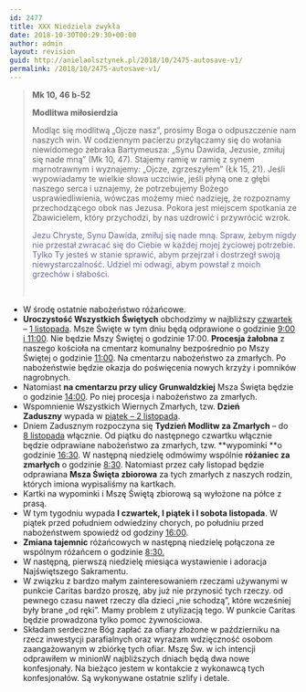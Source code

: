 ```yaml
---
id: 2477
title: XXX Niedziela zwykła
date: 2018-10-30T00:29:30+00:00
author: admin
layout: revision
guid: http://anielaolsztynek.pl/2018/10/2475-autosave-v1/
permalink: /2018/10/2475-autosave-v1/
---
```

> **Mk 10, 46 b-52**
> 
> **Modlitwa miłosierdzia**
> 
> Modląc się modlitwą &#8222;Ojcze nasz&#8221;, prosimy Boga o odpuszczenie nam naszych win. W codziennym pacierzu przyłączamy się do wołania niewidomego żebraka Bartymeusza: &#8222;Synu Dawida, Jezusie, zmiłuj się nade mną&#8221; (Mk 10, 47). Stajemy ramię w ramię z synem marnotrawnym i wyznajemy: &#8222;Ojcze, zgrzeszyłem&#8221; (Łk 15, 21). Jeśli wypowiadamy te wielkie słowa uczciwie, jeśli płyną one z głębi naszego serca i uznajemy, że potrzebujemy Bożego usprawiedliwienia, wówczas możemy mieć nadzieję, że rozpoznamy przechodzącego obok nas Jezusa. Pokora jest miejscem spotkania ze Zbawicielem, który przychodzi, by nas uzdrowić i przywrócić wzrok.
> 
> <span style="color: #666699;">Jezu Chryste, Synu Dawida, zmiłuj się nade mną. Spraw, żebym nigdy nie przestał zwracać się do Ciebie w każdej mojej życiowej potrzebie. Tylko Ty jesteś w stanie sprawić, abym przejrzał i dostrzegł swoją niewystarczalność. Udziel mi odwagi, abym powstał z moich grzechów i słabości. </span>
> 
> &nbsp;

  * W środę ostatnie nabożeństwo różańcowe.
  * **Uroczystość Wszystkich Świętych** obchodzimy w najbliższy <span style="text-decoration: underline;">czwartek</span> – <span style="text-decoration: underline;">1 listopada</span>. Msze Święte w tym dniu będą odprawione o godzinie <span style="text-decoration: underline;">9:00 i 11:00</span>. Nie będzie Mszy Świętej o godzinie 17:00. **Procesja żałobna** z naszego kościoła na cmentarz komunalny bezpośrednio po Mszy Świętej o godzinie <span style="text-decoration: underline;">11:00</span>. Na cmentarzu nabożeństwo za zmarłych. Po nabożeństwie będzie okazja do poświęcenia nowych krzyży i pomników nagrobnych.
  * Natomiast **na cmentarzu przy ulicy Grunwaldzkiej** Msza Święta będzie o godzinie <span style="text-decoration: underline;">14:00</span>. Po niej procesja i nabożeństwo za zmarłych.
  * Wspomnienie Wszystkich Wiernych Zmarłych, tzw. **Dzień Zaduszny** wypada w <span style="text-decoration: underline;">piątek – 2 listopada</span>.
  * Dniem Zadusznym rozpoczyna się **Tydzień Modlitw za Zmarłych** – do <span style="text-decoration: underline;">8 listopada</span> włącznie. Od piątku do następnego czwartku włącznie będzie odprawiane nabożeństwo za zmarłych, tzw. **wypominki **o godzinie <span style="text-decoration: underline;">16:30</span>. W następną niedzielę odmówimy wspólnie **różaniec za zmarłych** o godzinie <span style="text-decoration: underline;">8:30</span>. Natomiast przez cały listopad będzie odprawiana **Msza Święta zbiorowa** za tych zmarłych z naszych rodzin, których imiona wypisaliśmy na kartkach.
  * Kartki na wypominki i Mszę Świętą zbiorową są wyłożone na półce z prasą.
  * W tym tygodniu wypada **I czwartek, I piątek i I sobota listopada**. W piątek przed południem odwiedziny chorych, po południu przed nabożeństwem spowiedź od godziny <span style="text-decoration: underline;">16:00</span>.
  * **Zmiana tajemnic** różańcowych w następną niedzielę połączona ze wspólnym różańcem o godzinie <u>8:30.</u>
  * W następną, pierwszą niedzielę miesiąca wystawienie i adoracja Najświętszego Sakramentu.
  * W związku z bardzo małym zainteresowaniem rzeczami używanymi w punkcie Caritas bardzo proszę, aby już nie przynosić tych rzeczy. od pewnego czasu nawet rzeczy dla dzieci &#8222;nie schodzą&#8221;, które wcześniej były brane &#8222;od ręki&#8221;. Mamy problem z utylizacją tego. W punkcie Caritas będzie prowadzona tylko pomoc żywnościowa.
  * Składam serdeczne Bóg zapłać za ofiary złożone w październiku na rzecz inwestycji parafialnych oraz wyrażam wdzięczność osobom zaangażowanym w zbiórkę tych ofiar. Mszę Św. w ich intencji odprawiłem w minionW najbliższych dniach będą dwa nowe konfesjonały. Na bieżąco jestem w kontakcie z wykonawcą tych konfesjonałów. Są wykonywane ostatnie szlify i detale.